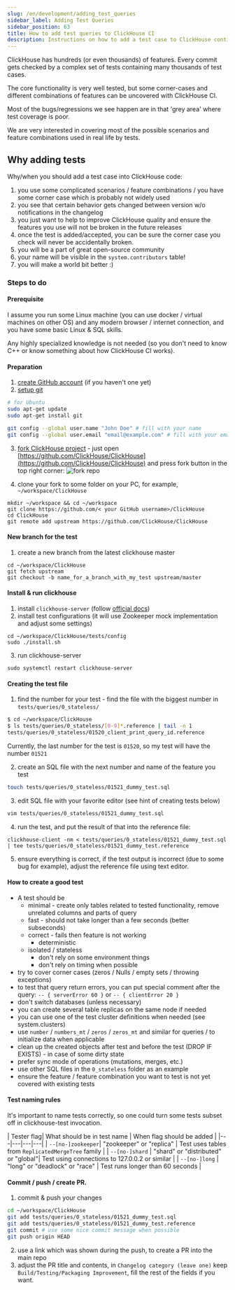 ```yaml
---
slug: /en/development/adding_test_queries
sidebar_label: Adding Test Queries
sidebar_position: 63
title: How to add test queries to ClickHouse CI
description: Instructions on how to add a test case to ClickHouse continuous integration
---
```



ClickHouse has hundreds (or even thousands) of features. Every commit gets checked by a complex set of tests containing many thousands of test cases.

The core functionality is very well tested, but some corner-cases and different combinations of features can be uncovered with ClickHouse CI.

Most of the bugs/regressions we see happen are in that 'grey area' where test coverage is poor.

We are very interested in covering most of the possible scenarios and feature combinations used in real life by tests.

## Why adding tests

Why/when you should add a test case into ClickHouse code:
1) you use some complicated scenarios / feature combinations / you have some corner case which is probably not widely used
2) you see that certain behavior gets changed between version w/o notifications in the changelog
3) you just want to help to improve ClickHouse quality and ensure the features you use will not be broken in the future releases
4) once the test is added/accepted, you can be sure the corner case you check will never be accidentally broken.
5) you will be a part of great open-source community
6) your name will be visible in the `system.contributors` table!
7) you will make a world bit better :)

### Steps to do

#### Prerequisite

I assume you run some Linux machine (you can use docker / virtual machines on other OS) and any modern browser / internet connection, and you have some basic Linux & SQL skills.

Any highly specialized knowledge is not needed (so you don't need to know C++ or know something about how ClickHouse CI works).


#### Preparation

1) [create GitHub account](https://github.com/join) (if you haven't one yet)
2) [setup git](https://docs.github.com/en/free-pro-team@latest/github/getting-started-with-github/set-up-git)
```bash
# for Ubuntu
sudo apt-get update
sudo apt-get install git

git config --global user.name "John Doe" # fill with your name
git config --global user.email "email@example.com" # fill with your email

```
3) [fork ClickHouse project](https://docs.github.com/en/free-pro-team@latest/github/getting-started-with-github/fork-a-repo) - just open [https://github.com/ClickHouse/ClickHouse](https://github.com/ClickHouse/ClickHouse) and press fork button in the top right corner:
![fork repo](https://github-images.s3.amazonaws.com/help/bootcamp/Bootcamp-Fork.png)

4) clone your fork to some folder on your PC, for example, `~/workspace/ClickHouse`
```
mkdir ~/workspace && cd ~/workspace
git clone https://github.com/< your GitHub username>/ClickHouse
cd ClickHouse
git remote add upstream https://github.com/ClickHouse/ClickHouse
```

#### New branch for the test

1) create a new branch from the latest clickhouse master
```
cd ~/workspace/ClickHouse
git fetch upstream
git checkout -b name_for_a_branch_with_my_test upstream/master
```

#### Install & run clickhouse

1) install `clickhouse-server` (follow [official docs](https://clickhouse.com/docs/en/getting-started/install/))
2) install test configurations (it will use Zookeeper mock implementation and adjust some settings)
```
cd ~/workspace/ClickHouse/tests/config
sudo ./install.sh
```
3) run clickhouse-server
```
sudo systemctl restart clickhouse-server
```

#### Creating the test file


1) find the number for your test - find the file with the biggest number in `tests/queries/0_stateless/`

```sh
$ cd ~/workspace/ClickHouse
$ ls tests/queries/0_stateless/[0-9]*.reference | tail -n 1
tests/queries/0_stateless/01520_client_print_query_id.reference
```
Currently, the last number for the test is `01520`, so my test will have the number `01521`

2) create an SQL file with the next number and name of the feature you test

```sh
touch tests/queries/0_stateless/01521_dummy_test.sql
```

3) edit SQL file with your favorite editor (see hint of creating tests below)
```sh
vim tests/queries/0_stateless/01521_dummy_test.sql
```


4) run the test, and put the result of that into the reference file:
```
clickhouse-client -nm < tests/queries/0_stateless/01521_dummy_test.sql | tee tests/queries/0_stateless/01521_dummy_test.reference
```

5) ensure everything is correct, if the test output is incorrect (due to some bug for example), adjust the reference file using text editor.

#### How to create a good test

- A test should be
	- minimal - create only tables related to tested functionality, remove unrelated columns and parts of query
	- fast - should not take longer than a few seconds (better subseconds)
	- correct - fails then feature is not working
        - deterministic
	- isolated / stateless
		- don't rely on some environment things
		- don't rely on timing when possible
- try to cover corner cases (zeros / Nulls / empty sets / throwing exceptions)
- to test that query return errors, you can put special comment after the query: `-- { serverError 60 }` or `-- { clientError 20 }`
- don't switch databases (unless necessary)
- you can create several table replicas on the same node if needed
- you can use one of the test cluster definitions when needed (see system.clusters)
- use `number` / `numbers_mt` / `zeros` / `zeros_mt` and similar for queries / to initialize data when applicable
- clean up the created objects after test and before the test (DROP IF EXISTS) - in case of some dirty state
- prefer sync mode of operations (mutations, merges, etc.)
- use other SQL files in the `0_stateless` folder as an example
- ensure the feature / feature combination you want to test is not yet covered with existing tests

#### Test naming rules

It's important to name tests correctly, so one could turn some tests subset off in clickhouse-test invocation.

| Tester flag| What should be in test name | When flag should be added |
|---|---|---|---|
| `--[no-]zookeeper`| "zookeeper" or "replica" | Test uses tables from `ReplicatedMergeTree` family |
| `--[no-]shard` | "shard" or "distributed" or "global"| Test using connections to 127.0.0.2 or similar |
| `--[no-]long` | "long" or "deadlock" or "race" | Test runs longer than 60 seconds |

#### Commit / push / create PR.

1) commit & push your changes
```sh
cd ~/workspace/ClickHouse
git add tests/queries/0_stateless/01521_dummy_test.sql
git add tests/queries/0_stateless/01521_dummy_test.reference
git commit # use some nice commit message when possible
git push origin HEAD
```
2) use a link which was shown during the push, to create a PR into the main repo
3) adjust the PR title and contents, in `Changelog category (leave one)` keep
`Build/Testing/Packaging Improvement`, fill the rest of the fields if you want.
